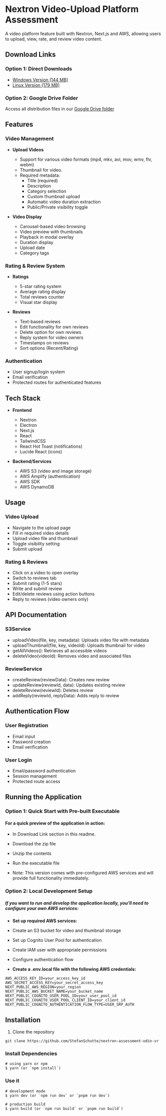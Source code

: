 # Nextron Video-Upload Platform Assessment

A video platform feature built with Nextron, Next.js and AWS, allowing users to upload, view, rate, and review video content.

## Download Links

### Option 1: Direct Downloads
- [Windows Version (144 MB)](https://drive.google.com/file/d/1UPiREfzgmbBDdvlWB6YGYs5b2quaO5Ps/view?usp=drive_link)
- [Linux Version (179 MB)](https://drive.google.com/file/d/1WSB4kKWAAMP_jzv0-IbPRGix_V0jdA2W/view?usp=drive_link)

### Option 2: Google Drive Folder
Access all distribution files in our [Google Drive folder](https://drive.google.com/drive/folders/1p7KFYtpc_dWhm9PtvYIliBH_F_tYJdml)

## Features

### Video Management
- **Upload Videos**
    - Support for various video formats (mp4, mkv, avi, mov, wmv, flv, webm)
    - Thumbnail for video.
    - Required metadata:
        - Title (required)
        - Description
        - Category selection
        - Custom thumbnail upload
        - Automatic video duration extraction
        - Public/Private visibility toggle

- **Video Display**
    - Carousel-based video browsing
    - Video preview with thumbnails
    - Playback in modal overlay
    - Duration display
    - Upload date
    - Category tags

### Rating & Review System
- **Ratings**
    - 5-star rating system
    - Average rating display
    - Total reviews counter
    - Visual star display

- **Reviews**
    - Text-based reviews
    - Edit functionality for own reviews
    - Delete option for own reviews
    - Reply system for video owners
    - Timestamps on reviews
    - Sort options (Recent/Rating)

### Authentication
- User signup/login system
- Email verification
- Protected routes for authenticated features

## Tech Stack

- **Frontend**
    - Nextron
    - Electron
    - Next.js
    - React
    - TailwindCSS
    - React Hot Toast (notifications)
    - Lucide React (icons)

- **Backend/Services**
    - AWS S3 (video and image storage)
    - AWS Amplify (authentication)
    - AWS SDK
    - AWS DynamoDB

## Usage
### Video Upload

- Navigate to the upload page
- Fill in required video details
- Upload video file and thumbnail
- Toggle visibility setting
- Submit upload

### Rating & Reviews

- Click on a video to open overlay
- Switch to reviews tab
- Submit rating (1-5 stars)
- Write and submit review
- Edit/delete reviews using action buttons
- Reply to reviews (video owners only)

## API Documentation
### S3Service

- uploadVideo(file, key, metadata): Uploads video file with metadata
- uploadThumbnail(file, key, videoId): Uploads thumbnail for video
- getAllVideos(): Retrieves all accessible videos
- deleteVideo(videoId): Removes video and associated files

### ReviewService

- createReview(reviewData): Creates new review
- updateReview(reviewId, data): Updates existing review
- deleteReview(reviewId): Deletes review
- addReply(reviewId, replyData): Adds reply to review

## Authentication Flow

### User Registration

- Email input
- Password creation
- Email verification


### User Login

- Email/password authentication
- Session management
- Protected route access

## Running the Application

### Option 1: Quick Start with Pre-built Executable

#### For a quick preview of the application in action:

- In Download Link section in this readme.
- Download the zip file
- Unzip the contents
- Run the executable file


- Note: This version comes with pre-configured AWS services and will provide full functionality immediately.

### Option 2: Local Development Setup

##### If you want to run and develop the application locally, you'll need to configure your own AWS services:

- **Set up required AWS services:**

- Create an S3 bucket for video and thumbnail storage
- Set up Cognito User Pool for authentication
- Create IAM user with appropriate permissions
- Configure authentication flow

- **Create a .env.local file with the following AWS credentials:**
```
AWS_ACCESS_KEY_ID=your_access_key_id
AWS_SECRET_ACCESS_KEY=your_secret_access_key
NEXT_PUBLIC_AWS_REGION=your_region
NEXT_PUBLIC_AWS_BUCKET_NAME=your_bucket_name
NEXT_PUBLIC_COGNITO_USER_POOL_ID=your_user_pool_id
NEXT_PUBLIC_COGNITO_USER_POOL_CLIENT_ID=your_client_id
NEXT_PUBLIC_COGNITO_AUTHENTICATION_FLOW_TYPE=USER_SRP_AUTH
```

## Installation

1. Clone the repository
```
git clone https://github.com/StefanSchutte/nextron-assessment-odin-vr

```

### Install Dependencies

```
# using yarn or npm
$ yarn (or `npm install`)

```

### Use it

```
# development mode
$ yarn dev (or `npm run dev` or `pnpm run dev`)

# production build
$ yarn build (or `npm run build` or `pnpm run build`)
```


